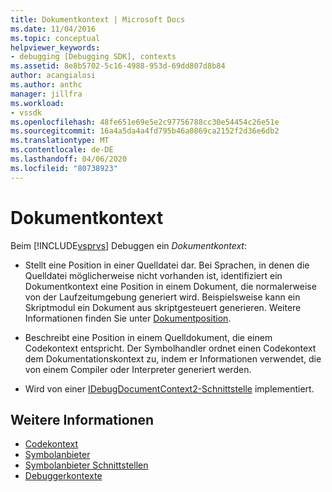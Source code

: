 ```yaml
---
title: Dokumentkontext | Microsoft Docs
ms.date: 11/04/2016
ms.topic: conceptual
helpviewer_keywords:
- debugging [Debugging SDK], contexts
ms.assetid: 8e8b5702-5c16-4988-953d-69dd807d8b84
author: acangialosi
ms.author: anthc
manager: jillfra
ms.workload:
- vssdk
ms.openlocfilehash: 48fe651e69e5e2c97756788cc30e54454c26e51e
ms.sourcegitcommit: 16a4a5da4a4fd795b46a0869ca2152f2d36e6db2
ms.translationtype: MT
ms.contentlocale: de-DE
ms.lasthandoff: 04/06/2020
ms.locfileid: "80738923"
---
```

# <a name="document-context"></a>Dokumentkontext
Beim [!INCLUDE[vsprvs](../../code-quality/includes/vsprvs_md.md)] Debuggen ein *Dokumentkontext*:

- Stellt eine Position in einer Quelldatei dar. Bei Sprachen, in denen die Quelldatei möglicherweise nicht vorhanden ist, identifiziert ein Dokumentkontext eine Position in einem Dokument, die normalerweise von der Laufzeitumgebung generiert wird. Beispielsweise kann ein Skriptmodul ein Dokument aus skriptgesteuert generieren. Weitere Informationen finden Sie unter [Dokumentposition](../../extensibility/debugger/document-position.md).

- Beschreibt eine Position in einem Quelldokument, die einem Codekontext entspricht. Der Symbolhandler ordnet einen Codekontext dem Dokumentationskontext zu, indem er Informationen verwendet, die von einem Compiler oder Interpreter generiert werden.

- Wird von einer [IDebugDocumentContext2-Schnittstelle](../../extensibility/debugger/reference/idebugdocumentcontext2.md) implementiert.

## <a name="see-also"></a>Weitere Informationen
- [Codekontext](../../extensibility/debugger/code-context.md)
- [Symbolanbieter](../../extensibility/debugger/symbol-provider.md)
- [Symbolanbieter Schnittstellen](../../extensibility/debugger/reference/symbol-provider-interfaces.md)
- [Debuggerkontexte](../../extensibility/debugger/debugger-contexts.md)
